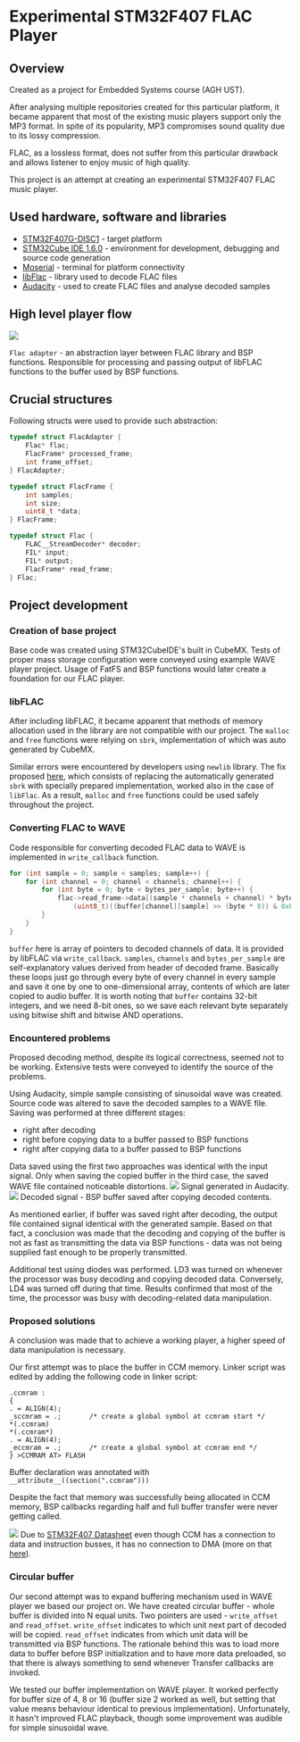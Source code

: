 # Experimental STM32F407 FLAC Player
## Overview
Created as a project for Embedded Systems course (AGH UST).

After analysing multiple repositories created for this particular platform, it became apparent that most of the existing music players support only the MP3 format. In spite of its popularity, MP3 compromises sound quality due to its lossy compression.

FLAC, as a lossless format, does not suffer from this particular drawback and allows listener to enjoy music of high quality.

This project is an attempt at creating an experimental STM32F407 FLAC music player.

## Used hardware, software and libraries
* [STM32F407G-DISC1](https://download.kamami.pl/p561343-stm32f4disco-prod-spec.pdf) - target platform 
* [STM32Cube IDE 1.6.0](https://www.st.com/en/development-tools/stm32cubeide.html) - environment for development, debugging and source code generation
* [Moserial](https://wiki.gnome.org/action/show/Apps/Moserial?action=show&redirect=moserial#The_moserial_Project) - terminal for platform connectivity
* [libFlac](https://xiph.org/flac/) - library used to decode FLAC files
* [Audacity](https://audacity.pl/) - used to create FLAC files and analyse decoded samples

## High level player flow

![](./doc_res/flow.png)

`Flac adapter` - an abstraction layer between FLAC library and BSP functions. Responsible for processing and passing output of libFLAC functions to the buffer used by BSP functions.

## Crucial structures
Following structs were used to provide such abstraction:
```c
typedef struct FlacAdapter {
	Flac* flac;
	FlacFrame* processed_frame;
	int frame_offset;
} FlacAdapter;
```

```c
typedef struct FlacFrame {
	int samples;
	int size;
	uint8_t *data;
} FlacFrame;
```
```c
typedef struct Flac {
	FLAC__StreamDecoder* decoder;
	FIL* input;
	FIL* output;
	FlacFrame* read_frame;
} Flac;
```
## Project development

### Creation of base project
Base code was created using STM32CubeIDE's built in CubeMX. Tests of proper mass storage configuration were conveyed using example WAVE player project.
Usage of FatFS and BSP functions would later create a foundation for our FLAC player.

### libFLAC 
After including libFLAC, it became apparent that methods of memory allocation used in the library are not compatible with our project. The `malloc` and `free` functions were relying on `sbrk`, implementation of which was auto generated by CubeMX. 

Similar errors were encountered by developers using `newlib` library. The fix proposed [here](https://nadler.com/embedded/newlibAndFreeRTOS.html), which consists of replacing the automatically generated `sbrk` with specially prepared implementation, worked also in the case of `libFlac`. As a result, `malloc` and `free` functions could be used safely throughout the project.

### Converting FLAC to WAVE
Code responsible for converting decoded FLAC data to WAVE is implemented in `write_callback` function.

```c
for (int sample = 0; sample < samples; sample++) {
    for (int channel = 0; channel < channels; channel++) {
        for (int byte = 0; byte < bytes_per_sample; byte++) {
            flac->read_frame->data[(sample * channels + channel) * bytes_per_sample + byte] =
                (uint8_t)((buffer[channel][sample] >> (byte * 8)) & 0xFF);
        }
    }
}
```

`buffer` here is array of pointers to decoded channels of data. It is provided by libFLAC via `write_callback`.
`samples`, `channels` and `bytes_per_sample` are self-explanatory values derived from header of decoded frame. 
Basically these loops just go through every byte of every channel in every sample and save it one by one to 
one-dimensional array, contents of which are later copied to audio buffer. It is worth noting that `buffer`
contains 32-bit integers, and we need 8-bit ones, so we save each relevant byte separately using
bitwise shift and bitwise AND operations.


### Encountered problems
Proposed decoding method, despite its logical correctness, seemed not to be working. Extensive tests were conveyed to identify the source of the problems. 

Using Audacity, simple sample consisting of sinusoidal wave was created. Source code was altered to save the decoded samples to a WAVE file. Saving was performed at three different stages:
* right after decoding
* right before copying data to a buffer passed to BSP functions
* right after copying data to a buffer passed to BSP functions

Data saved using the first two approaches was identical with the input signal. Only when saving the copied buffer in the third case, the saved WAVE file contained noticeable distortions. 
![](./doc_res/generated.png)
Signal generated in Audacity.
![](./doc_res/decoded.png)
Decoded signal - BSP buffer saved after copying decoded contents.

As mentioned earlier, if buffer was saved right after decoding, the output file contained signal identical with the generated sample. Based on that fact, a conclusion was made that the decoding and copying of the buffer is not as fast as transmitting the data via BSP functions - data was not being supplied fast enough to be properly transmitted.

Additional test using diodes was performed. LD3 was turned on whenever the processor was busy decoding and copying decoded data. Conversely, LD4 was turned off during that time. Results confirmed that most of the time, the processor was busy with decoding-related data manipulation.
### Proposed solutions
A conclusion was made that to achieve a working player, a higher speed of data manipulation is necessary.

Our first attempt was to place the buffer in CCM memory. Linker script was edited by adding the following code in linker script:
``` 
.ccmram :
{
. = ALIGN(4);
_sccmram = .;       /* create a global symbol at ccmram start */
*(.ccmram)
*(.ccmram*)
. = ALIGN(4);
_eccmram = .;       /* create a global symbol at ccmram end */
} >CCMRAM AT> FLASH
```
Buffer declaration was annotated with `__attribute__((section(".ccmram")))`

Despite the fact that memory was successfully being allocated in CCM memory, BSP callbacks regarding half and full buffer transfer were never getting called.

![](./doc_res/scheme.png)
Due to [STM32F407 Datasheet](https://www.st.com/resource/en/datasheet/dm00037051.pdf) even though CCM has a connection to data and instruction busses, it has no connection to DMA (more on that [here](https://electronics.stackexchange.com/questions/53827/using-ccm-core-coupled-memory-in-stm32f4xx)).

### Circular buffer

Our second attempt was to expand buffering mechanism used in WAVE player we based our project on.
We have created circular buffer - whole buffer is divided into N equal units. Two pointers are used - 
`write_offset` and `read_offset`. `write_offset` indicates to which unit next part of decoded will be copied.
`read_offset` indicates from which unit data will be transmitted via BSP functions.
The rationale behind this was to load more data to buffer before BSP initialization and to have more data preloaded,
so that there is always something to send whenever Transfer callbacks are invoked.

We tested our buffer implementation on WAVE player. It worked perfectly for buffer size of 4, 8 or 16 
(buffer size 2 worked as well, but setting that value means behaviour identical to previous implementation).
Unfortunately, it hasn't improved FLAC playback, though some improvement was audible for simple sinusoidal wave.